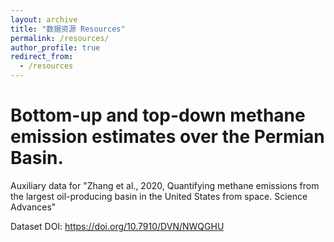 ```yaml
---
layout: archive
title: "数据资源 Resources"
permalink: /resources/
author_profile: true
redirect_from:
  - /resources
---
```


# Bottom-up and top-down methane emission estimates over the Permian Basin.
Auxiliary data for "Zhang et al., 2020, Quantifying methane emissions from the largest oil-producing basin in the United States from space. Science Advances"  

Dataset DOI: https://doi.org/10.7910/DVN/NWQGHU